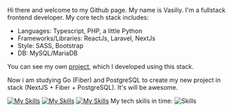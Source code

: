 Hi there and welcome to my Github page. My name is Vasiliy. I'm a fullstack frontend developer. My core tech stack includes:
- Languages: Typescript, PHP, a little Python
- Frameworks/Libraries: ReactJs, Laravel, NextJs
- Style: SASS, Bootstrap
- DB: MySQL/MariaDB

You can see my own [project](https://magistral-perm.ru), which I developed using this stack.

Now i am studying Go (Fiber) and PostgreSQL to create my new project in stack (NextJS + Fiber + PostgreSQL). It's will be awesome.

[![My Skills](https://skillicons.dev/icons?i=js,ts,php,css,sass,nodejs,python,go)](https://skillicons.dev)
[![My Skills](https://skillicons.dev/icons?i=laravel,nextjs,mysql,nodejs,postgres)](https://skillicons.dev)
[![My Skills](https://skillicons.dev/icons?i=phpstorm,webstorm,neovim,obsidian,postman)](https://skillicons.dev)
My tech skills in time:
![Skills](https://cr-skills-chart-widget.azurewebsites.net/api/api?username=lx4777)

